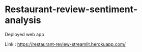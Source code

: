 # Restaurant-review-sentiment-analysis

Deployed web app

Link : https://restaurant-review-streamlit.herokuapp.com/
